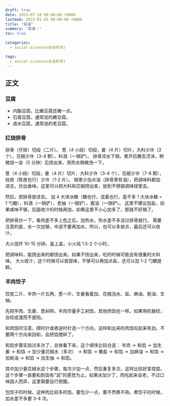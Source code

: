 ```yaml
---
draft: true
date: 2023-07-18 08:00:00 +0800
lastmod: 2023-01-03 08:00:00 +0800
title: "菜谱"
summary: "菜谱；"
toc: true

categories:
  - social-science(社会科学)

tags:
  - social-science(社会科学)
---
```


## 正文

### 豆腐

- 内酯豆腐，比嫩豆腐还嫩一点。
- 石膏豆腐，通常说的嫩豆腐。
- 卤水豆腐，通常说的老豆腐。

### 红烧排骨

排骨（仔排）切段（二斤）。
葱（4 小段）切段，姜（4 片）切片，大料少许（2 个），花椒少许（3-4 颗），料酒（一锅铲）。
排骨凉水下锅，煮开后撇去浮沫，稍微烧一会（5 分钟）后捞出来，用热水稍微洗一下。

葱（4 小段）切段，姜（4 片）切片，大料少许（3-4 个），花椒少许（7-8 颗），桂皮（陈皮也行）少许（1-2 片）。
锅里少加点油（排骨里有油），把调味料都加进去，炒出香味。这里可以把大料和花椒捞出来，放到不锈钢调味球里去。

然后，把排骨放进去。
加 4 大块冰糖（糖也行，混着也行，差不多 1 大块冰糖 = 1 勺糖），料酒（一锅铲），老抽（一锅铲），酱油（一锅铲）。
这里不建议加盐，如果咸味不够，后面收汁的时候再加，如果这里不小心加多了，那就不好搞了。

把排骨炒一下，看肉差不多上色之后，加热水，热水差不多没过排骨就行。
需要注意的是，水一次加够，中途不要再加水，所以，也可以多放点，最后还可以收汁。

大火烧开 10-15 分钟，盖上盖，小火炖 1.5-2 个小时。

把调味料，能捞出来的都捞出来。如果不捞出来，吃的时候可能会有很重的大料味。
大火收汁，这个时候可以尝尝味，不够可以再加点盐，还可以加 1-2 勺糖提鲜。

### 羊肉饺子

饺皮二斤、羊肉一斤五两、葱一斤、生姜看着加、花椒泡水、盐、麻油、蚝油、生抽。

先把羊肉、生姜、葱剁碎。羊肉尽量手工剁馅，其他肉馅也一样。如果用机器绞，会绞成渣而不是陷。

和肉馅时注意，顺时针或者逆时针选一个方向，这样和出来的肉馅吃起来有劲。不要两个方向来回和，会把馅搅碎了。

和馅步骤实验过多次了，总体看下来，这个顺序比较合适：
羊肉 -> 和馅 -> 加生姜 -> 和馅 -> 加少量花椒水（多次） -> 和馅 ->
撒盐 -> 和馅 -> 加麻油 -> 和馅 -> 加蚝油 -> 和馅 -> 加生抽 -> 和馅。

其中加少量花椒水这个步骤，每次少加一点，然后重复多次，这样比较好拿捏度。
这个步骤一直要和到馅有"润"的感觉为止。如果水加少了，肉吃起来会老，不过口味因人而异，这里需要自行把握。

包饺子的时候，这种肉比较多的馅，要包少一点，要不然煮不熟。煮饺子的时候，加水差不多要 3-4 次。
